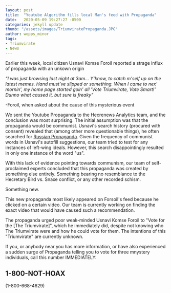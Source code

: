 ```yaml
---
layout: post
title:  "Youtube Algorithm fills local Man's feed with Propaganda"
date:   2020-05-09 19:27:27 -0500
categories: jekyll update
thumb: "/assets/images/TriumviratePropaganda.JPG"
author: wopps_minor
tags:
- Triumvirate
- News
---
```


Earlier this week, local citizen Usnavi Komse Foroil reported a strage influx of propaganda with an unkown origin

*"I was just browsing last night at 3am... Y'know, to catch m'self up on the latest memes. Hand must've slipped or something. When I came to nex' mornin', my home page started goin' all 'Vote Triumvirate, Vote Smart!' Dunno what caused it, but sure is freaky"*

-Foroil, when asked about the cause of this mysterious event


We sent the Youtube Propaganda to the Hecrenews Analytics team, and the conclusion was most surprising. The initial assumption was that the propaganda would be communist. Usnavi's search history (procured with consent) revealed that (among other more questionable things), he often searched for [Russian Propaganda](https://https://en.wikipedia.org/wiki/Propaganda_in_the_Soviet_Union). Given the frequency of communist words in Usnavi's autofill suggestions, our team tried to test for any instances of left-wing ideals. However, this search disappointingly resulted in only one instance of the word "us".

With this lack of evidence pointing towards communism, our team of self-proclaimed experts concluded that this propaganda was created by something else entirely. Something bearing no resemblance to the Hecretary Bird vs. Snaxe conflict, or any other recorded schism. 

Something new. 

This new propaganda most likely appeared on Forsoil's feed because he clicked on a certain video. Our team is currently working on finding the exact video that would have caused such a recommendation.

The propaganda urged poor weak-minded Usnavi Komse Foroil to "Vote for the [The Triumvirate]", which he immediately did, despite not knowing who The Triumvirate were and how he could vote for them. The intentions of this "Triumvirate" are currently unknown.

If you, or anybody near you has more information, or have also experienced a sudden surge of Propaganda telling you to vote for three mnystery individuals, call this number IMMEDIATELY:

## 1-800-NOT-HOAX

(1-800-668-4629)
